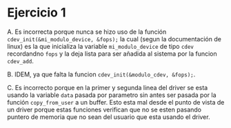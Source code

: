 # Ejercicio 1

A.
Es incorrecta porque nunca se hizo uso de la función `cdev_init(&mi_modulo_device, &fops);` la cual (segun la documentación de linux) es la que inicializa la variable `mi_modulo_device` de tipo `cdev` recordandno `fops` y la deja lista para ser añadida al sistema por la funcion `cdev_add`.

B. IDEM, ya que falta la funcion `cdev_init(&modulo_cdev, &fops);`.

C.
Es incorrecto porque en la primer y segunda linea del driver se esta usando la variable `data` pasada por parametro sin antes ser pasada por la función `copy_from_user` a un buffer. Esto esta mal desde el punto de vista de un driver porque estas funciones verifican que no se esten pasando puntero de memoria que no sean del usuario que esta usando el driver.

